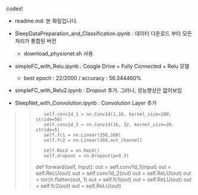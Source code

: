 codes!

- readme.md: 본 화일입니다.

- SleepDataPreparation_and_Classification.ipynb : 데이터 다운로드 부터 모든 처리가 통합된 버전
   - download_physionet.sh 사용

- simpleFC_with_Relu.ipynb : Coogle Drive + Fully Connected + Relu 모델
   - best epoch : 22/2000 / accuracy : 56.344460%
   
- simpleFC_with_Relu2.ipynb : Dropout 추가. 그러나, 성능향상은 없어보임

- SleepNet_with_Convolution.ipynb : Convolution Layer 추가

>>        self.conv1d_1 = nn.Conv1d(1,16, kernel_size=200, stride=50)
>>        self.conv1d_2 = nn.Conv1d(16, 32, kernel_size=20, stride=5)
>>        self.fc1 = nn.Linear(256,160)
>>        self.fc2 = nn.Linear(160,out_channel) 
>>
>>        self.ReLU = nn.ReLU()
>>        self.dropout = nn.Dropout(p=0.3)
>>
>>    def forward(self, input):
>>        out = self.conv1d_1(input)
>>        out = self.ReLU(out)
>>        out = self.conv1d_2(out)
>>        out = self.ReLU(out)
>>        out = torch.flatten(out, 1)
>>        out = self.fc1(out)
>>        out = self.ReLU(out)
>>        out = self.fc2(out)
>>        out = self.ReLU(out)   
>>


